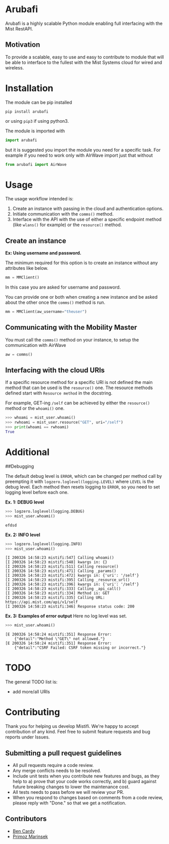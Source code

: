 # Arubafi

Arubafi is a highly scalable Python module enabling full interfacing with the Mist RestAPI.

## Motivation

To provide a scalable, easy to use and easy to contribute to module that will be able to interface to the fullest with the Mist Systems cloud for wired and wireless.

# Installation

The module can be pip installed

```
pip install arubafi
```
or using `pip3` if using python3.

The module is imported with
```python
import arubafi
```
but it is suggested you import the module you need for a specific task.
For example if you need to work only with AIrWave import just that without
```python
from arubafi import AirWave
```
# Usage

The usage workflow intended is:
1. Create an instance with passing in the cloud and authentication options.
2. Initiate communication with the `comms()` method.
3. Interface with the API with the use of either a specific endpoint method (like `wlans()` for example) or the `resource()` method.

## Create an instance

**Ex: Using username and password.**

The minimum required for this option is to create an instance without any attributes like below.
```python
mm = MMClient()
```
In this case you are asked for username and password.

You can provide one or both when creating a new instance and be asked about the other once the `comms()` method is run.

```python
mm = MMClient(aw_username="theuser")
```

## Communicating with the Mobility Master
You must call the `comms()` method on your instance, to setup the communication with AirWave
```python
aw = comms()
```

## Interfacing with the cloud URIs
If a specific resource method for a specific URI is not defined the main method that can be used is the `resource()` one. The resource methods defined start with `Resource method` in the docstring.

For example, GET-ing `/self` can be achieved by either the `resource()` method or the `whoami()` one.
```python
>>> whoami = mist_user.whoami()
>>> rwhoami = mist_user.resource("GET", uri="/self")
>>> print(whoami == rwhoami)
True
```

# Additional
##Debugging

The default debug level is `ERROR`, which can be changed per method call by preempting it with `logzero.loglevel(logging.LEVEL)` where `LEVEL` is the debug level.
Each method then resets logging to `ERROR`, so you need to set logging level before each one.

**Ex. 1: DEBUG level**
```python
>>> logzero.loglevel(logging.DEBUG)
>>> mist_user.whoami()
```
```
efdsd
```

**Ex. 2: INFO level**
```python
>>> logzero.loglevel(logging.INFO)
>>> mist_user.whoami()
```
```
[I 200326 14:58:23 mistifi:547] Calling whoami()
[I 200326 14:58:23 mistifi:548] kwargs in: {}
[I 200326 14:58:23 mistifi:511] Calling resource()
[I 200326 14:58:23 mistifi:471] Calling _params()
[I 200326 14:58:23 mistifi:472] kwargs in: {'uri': '/self'}
[I 200326 14:58:23 mistifi:395] Calling _resource_url()
[I 200326 14:58:23 mistifi:396] kwargs in: {'uri': '/self'}
[I 200326 14:58:23 mistifi:333] Calling _api_call()
[I 200326 14:58:23 mistifi:334] Method is: GET
[I 200326 14:58:23 mistifi:335] Calling URL: https://api.mist.com/api/v1/self
[I 200326 14:58:23 mistifi:346] Response status code: 200
```

**Ex. 3: Examples of error output**
Here no log level was set.
```python
>>> mist_user.whoami()
```
```
[E 200326 14:58:24 mistifi:351] Response Error:
    {"detail":"Method \"GET\" not allowed."}
[E 200326 14:58:24 mistifi:351] Response Error:
    {"detail":"CSRF Failed: CSRF token missing or incorrect."}
```

# TODO
The general TODO list is:
- add more/all URIs

# Contributing
Thank you for helping us develop Mistifi. We're happy to accept contribution of any kind. Feel free to submit feature requests and bug reports under Issues.

## Submitting a pull request guidelines

- All pull requests require a code review.
- Any merge conflicts needs to be resolved.
- Include unit tests when you contribute new features and bugs, as they help to a) prove that your code works correctly, and b) guard against future breaking changes to lower the maintenance cost.
- All tests needs to pass before we will review your PR.
- When you respond to changes based on comments from a code review, please reply with "Done." so that we get a notification.

## Contributors
- [Ben Cardy](https://github.com/benbacardi)
- [Primoz Marinsek](https://github.com/pmarinsek)
